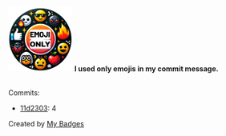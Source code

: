 <img src="https://github.com/my-badges/my-badges/blob/master/badges/emoji-only-commit/emoji-only-commit.png?raw=true" alt="I used only emojis in my commit message." title="I used only emojis in my commit message." width="128">
<strong>I used only emojis in my commit message.</strong>
<br><br>

Commits:

- <a href="https://github.com/amenrio/amenrio.github.io/commit/11d2303b68a1cbbd262cedd868fd94293ac6093d">11d2303</a>: 4


Created by <a href="https://github.com/my-badges/my-badges">My Badges</a>